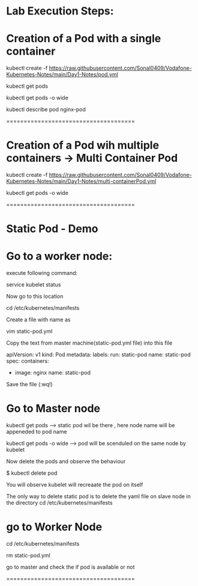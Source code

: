 Lab Execution Steps:
=====================

Creation of a Pod with a single container
======================================

kubectl create -f https://raw.githubusercontent.com/Sonal0409/Vodafone-Kubernetes-Notes/main/Day1-Notes/pod.yml

kubectl get pods

kubectl get pods -o wide

kubectl describe pod nginx-pod

=====================================

Creation of a Pod wih multiple containers -> Multi Container Pod
===========================================

kubectl create -f https://raw.githubusercontent.com/Sonal0409/Vodafone-Kubernetes-Notes/main/Day1-Notes/multi-containerPod.yml

kubectl get pods -o wide

=====================================

Static Pod - Demo
=======================================

# Go to a worker node:

execute following command:

service kubelet status

Now go to this location

cd /etc/kubernetes/manifests

Create  a file with name as 

vim static-pod.yml

Copy the text from master machine(static-pod.yml file) into this file

apiVersion: v1
kind: Pod
metadata:
  labels:
    run: static-pod
  name: static-pod
spec:
  containers:
  - image: nginx
    name: static-pod


Save the file (:wq!)

Go to Master node
================================

kubectl get pods --> static pod wil be there , here node name will be appeneded to pod name

kubectl get pods -o wide --> pod will be scenduled on the same node by kubelet

Now delete the pods and observe the behaviour

$ kubectl delete pod <podname>

You will observe kubelet will recreaate the pod on itself

The only way to delete static pod is to delete the yaml file on slave node in the directory cd /etc/kubernetes/manifests

go to Worker Node 
==========================

cd /etc/kubernetes/manifests

rm static-pod.yml

go to master and check the if pod is available or not

=====================================




